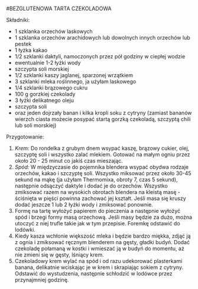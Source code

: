 #BEZGLUTENOWA TARTA CZEKOLADOWA

Składniki:

* 1 szklanka orzechów laskowych
* 1 szklanka orzechów arachidowych lub dowolnych innych orzechów lub pestek
* 1 łyżka kakao
* 1/2 szklanki daktyli, namoczonych przez pół godziny w ciepłej wodzie
* ewentualnie 1-2 łyżki wody
* szczypta soli morskiej
* 1/2 szklanki kaszy jaglanej, sparzonej wrzątkiem
* 3 szklanki mleka roślinnego, ja użyłam laskowego
* 1/4 szklanki brązowego cukru
* 100 g gorzkiej czekolady
* 3 łyżki delikatnego oleju
* szczypta soli
* oraz jeden dojrzały banan i kilka kropli soku z cytryny (zamiast bananów wierzch ciasta możecie posypać startą gorzką czekoladą, szczyptą chili lub soli morskiej)

Przygotowanie:

1. _Krem:_ Do rondelka z grubym dnem wsypać kaszę, brązowy cukier, olej, szczyptę soli i wszystko zalać mlekiem. Gotować na małym ogniu przez około 20 - 25 minut co jakiś czas mieszając. 
2. _Spód:_ W międzyczasie do pojemnika blendera wsypać obydwa rodzaje orzechów, kakao i szczyptę soli. Wszystko miksować przez około 30-45 sekund na mąkę (ja użyłam Thermomixa, obroty 7, czas 5 sekund), następnie odsączyć daktyle i dodać je do orzechów. Wszystko zmiksować razem na wysokich obrotach blendera na kleistą masę - ściśnięta w pięści powinna zachować jej kształt. Jeśli masa się kruszy dodać jeszcze 1 lub 2 łyżki wody i zmiksować ponownie. 
3. Formę na tartę wyłożyć papierem do pieczenia a następnie wyłożyć spód i brzegi formy masą orzechową. Jeśli masy będzie za dużo, można utoczyć z niej trufle takie jak w tym przepisie. Foremkę odstawić do lodówki. 
4. Kiedy kasza wchłonie większość mleka i będzie bardzo miękka, zdjąć ją z ognia i zmiksować ręcznym blenderem na gęsty, gładki budyń. Dodać czekoladę połamaną w kostki i wmieszać ją w budyń do momentu, aż nie zmieni się w gęsty, lśniący krem.
5. Czekoladowy krem wylać na spód i od razu udekorować plasterkami banana, delikatnie wciskając je w krem i skrapiając sokiem z cytryny. Odstawić do wystudzenia, następnie schłodzić w lodówce przez przynajmniej godzinę.
